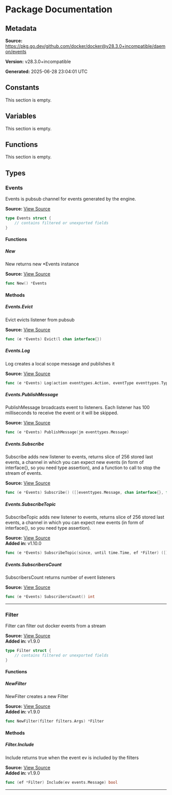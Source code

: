 # Package Documentation

## Metadata

**Source:** https://pkg.go.dev/github.com/docker/docker@v28.3.0+incompatible/daemon/events

**Version:** v28.3.0+incompatible

**Generated:** 2025-06-28 23:04:01 UTC

## Constants

This section is empty.

## Variables

This section is empty.

## Functions

This section is empty.

## Types

### Events

Events is pubsub channel for events generated by the engine.

**Source:** [View Source](https://github.com/docker/docker/blob/v28.3.0/daemon/events/events.go#L18)  

```go
type Events struct {
	// contains filtered or unexported fields
}
```

#### Functions

##### New

New returns new *Events instance

**Source:** [View Source](https://github.com/docker/docker/blob/v28.3.0/daemon/events/events.go#L25)  

```go
func New() *Events
```

#### Methods

##### Events.Evict

Evict evicts listener from pubsub

**Source:** [View Source](https://github.com/docker/docker/blob/v28.3.0/daemon/events/events.go#L77)  

```go
func (e *Events) Evict(l chan interface{})
```

##### Events.Log

Log creates a local scope message and publishes it

**Source:** [View Source](https://github.com/docker/docker/blob/v28.3.0/daemon/events/events.go#L83)  

```go
func (e *Events) Log(action eventtypes.Action, eventType eventtypes.Type, actor eventtypes.Actor)
```

##### Events.PublishMessage

PublishMessage broadcasts event to listeners. Each listener has 100 milliseconds to
receive the event or it will be skipped.

**Source:** [View Source](https://github.com/docker/docker/blob/v28.3.0/daemon/events/events.go#L112)  

```go
func (e *Events) PublishMessage(jm eventtypes.Message)
```

##### Events.Subscribe

Subscribe adds new listener to events, returns slice of 256 stored
last events, a channel in which you can expect new events (in form
of interface{}, so you need type assertion), and a function to call
to stop the stream of events.

**Source:** [View Source](https://github.com/docker/docker/blob/v28.3.0/daemon/events/events.go#L36)  

```go
func (e *Events) Subscribe() ([]eventtypes.Message, chan interface{}, func())
```

##### Events.SubscribeTopic

SubscribeTopic adds new listener to events, returns slice of 256 stored
last events, a channel in which you can expect new events (in form
of interface{}, so you need type assertion).

**Source:** [View Source](https://github.com/docker/docker/blob/v28.3.0/daemon/events/events.go#L53)  
**Added in:** v1.10.0

```go
func (e *Events) SubscribeTopic(since, until time.Time, ef *Filter) ([]eventtypes.Message, chan interface{})
```

##### Events.SubscribersCount

SubscribersCount returns number of event listeners

**Source:** [View Source](https://github.com/docker/docker/blob/v28.3.0/daemon/events/events.go#L128)  

```go
func (e *Events) SubscribersCount() int
```

---

### Filter

Filter can filter out docker events from a stream

**Source:** [View Source](https://github.com/docker/docker/blob/v28.3.0/daemon/events/filter.go#L10)  
**Added in:** v1.9.0

```go
type Filter struct {
	// contains filtered or unexported fields
}
```

#### Functions

##### NewFilter

NewFilter creates a new Filter

**Source:** [View Source](https://github.com/docker/docker/blob/v28.3.0/daemon/events/filter.go#L15)  
**Added in:** v1.9.0

```go
func NewFilter(filter filters.Args) *Filter
```

#### Methods

##### Filter.Include

Include returns true when the event ev is included by the filters

**Source:** [View Source](https://github.com/docker/docker/blob/v28.3.0/daemon/events/filter.go#L20)  
**Added in:** v1.9.0

```go
func (ef *Filter) Include(ev events.Message) bool
```

---

